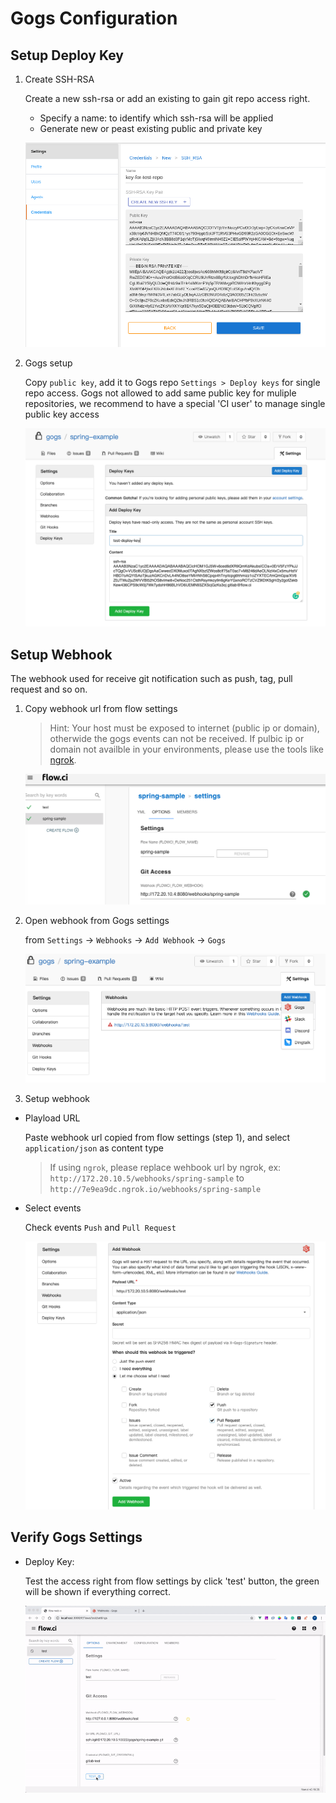 # Gogs Configuration

## Setup Deploy Key

1. Create SSH-RSA
  
    Create a new ssh-rsa or add an existing to gain git repo access right.

    - Specify a name: to identify which ssh-rsa will be applied
    - Generate new or peast existing public and private key

    ![how to create ssh-rsa credential](./img/create_ssh-rsa_credential.png)

2. Gogs setup

    Copy `public key`, add it to Gogs repo `Settings > Deploy keys` for single repo access. Gogs not allowed to add same public key for muliple repositories, we recommend to have a special 'CI user' to manage single public key access

    ![gogs_setup_deploy_key](./img/gogs_setup_deploy_key.png)

## Setup Webhook

The webhook used for receive git notification such as push, tag, pull request and so on.

1. Copy webhook url from flow settings
    > Hint: Your host must be exposed to internet (public ip or domain), otherwide the gogs events can not be received.
    > If pulbic ip or domain not availble in your environments, please use the tools like [ngrok](https://ngrok.com/).  

   ![webhook settings](./img/github_select_webhook_url.png)

2. Open webhook from Gogs settings
    
   from `Settings` -> `Webhooks` -> `Add Webhook` -> `Gogs`

   ![webhook settings](./img/gogs_open_webhook_setting.png)

3. Setup webhook

- Playload URL
  
  Paste webhook url copied from flow settings (step 1), and select `application/json` as content type

  > If using `ngrok`, please replace wehbook url by ngrok, ex: `http://172.20.10.5/webhooks/spring-sample` to `http://7e9ea9dc.ngrok.io/webhooks/spring-sample`

- Select events
  
  Check events `Push` and `Pull Request`
  
  ![events](./img/gogs_setup_webhook.png)

## Verify Gogs Settings

- Deploy Key:
  
  Test the access right from flow settings by click 'test' button, the green will be shown if everything correct.

  ![gogs_test](./img/gogs_test_config.gif)